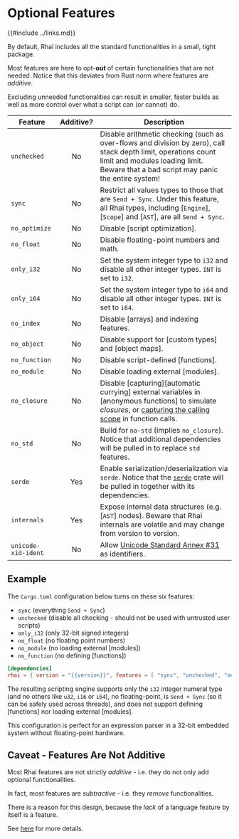 Optional Features
================

{{#include ../links.md}}

By default, Rhai includes all the standard functionalities in a small, tight package.

Most features are here to opt-**out** of certain functionalities that are not needed.
Notice that this deviates from Rust norm where features are _additive_.

Excluding unneeded functionalities can result in smaller, faster builds as well as
more control over what a script can (or cannot) do.

| Feature             | Additive? | Description                                                                                                                                                                                                |
| ------------------- | :-------: | ---------------------------------------------------------------------------------------------------------------------------------------------------------------------------------------------------------- |
| `unchecked`         |    No     | Disable arithmetic checking (such as over-flows and division by zero), call stack depth limit, operations count limit and modules loading limit.<br/>Beware that a bad script may panic the entire system! |
| `sync`              |    No     | Restrict all values types to those that are `Send + Sync`. Under this feature, all Rhai types, including [`Engine`], [`Scope`] and [`AST`], are all `Send + Sync`.                                         |
| `no_optimize`       |    No     | Disable [script optimization].                                                                                                                                                                             |
| `no_float`          |    No     | Disable floating-point numbers and math.                                                                                                                                                                   |
| `only_i32`          |    No     | Set the system integer type to `i32` and disable all other integer types. `INT` is set to `i32`.                                                                                                           |
| `only_i64`          |    No     | Set the system integer type to `i64` and disable all other integer types. `INT` is set to `i64`.                                                                                                           |
| `no_index`          |    No     | Disable [arrays] and indexing features.                                                                                                                                                                    |
| `no_object`         |    No     | Disable support for [custom types] and [object maps].                                                                                                                                                      |
| `no_function`       |    No     | Disable script-defined [functions].                                                                                                                                                                        |
| `no_module`         |    No     | Disable loading external [modules].                                                                                                                                                                        |
| `no_closure`        |    No     | Disable [capturing][automatic currying] external variables in [anonymous functions] to simulate _closures_, or [capturing the calling scope]({{rootUrl}}/language/fn-capture.md) in function calls.        |
| `no_std`            |    No     | Build for `no-std` (implies `no_closure`). Notice that additional dependencies will be pulled in to replace `std` features.                                                                                |
| `serde`             |    Yes    | Enable serialization/deserialization via `serde`. Notice that the [`serde`](https://crates.io/crates/serde) crate will be pulled in together with its dependencies.                                        |
| `internals`         |    Yes    | Expose internal data structures (e.g. [`AST`] nodes). Beware that Rhai internals are volatile and may change from version to version.                                                                      |
| `unicode-xid-ident` |    No     | Allow [Unicode Standard Annex #31](http://www.unicode.org/reports/tr31/) as identifiers.                                                                                                                   |


Example
-------

The `Cargo.toml` configuration below turns on these six features:

* `sync` (everything `Send + Sync`)
* `unchecked` (disable all checking - should not be used with untrusted user scripts)
* `only_i32` (only 32-bit signed integers)
* `no_float` (no floating point numbers)
* `no_module` (no loading external [modules])
* `no_function` (no defining [functions])

```toml
[dependencies]
rhai = { version = "{{version}}", features = [ "sync", "unchecked", "only_i32", "no_float", "no_module", "no_function" ] }
```

The resulting scripting engine supports only the `i32` integer numeral type (and no others like `u32`, `i16` or `i64`),
no floating-point, is `Send + Sync` (so it can be safely used across threads), and does not support defining [functions]
nor loading external [modules].

This configuration is perfect for an expression parser in a 32-bit embedded system without floating-point hardware.


Caveat - Features Are Not Additive
---------------------------------

Most Rhai features are not strictly _additive_ - i.e. they do not only add optional functionalities.

In fact, most features are _subtractive_ - i.e. they _remove_ functionalities.

There is a reason for this design, because the _lack_ of a language feature by itself is a feature.

See [here]({{rootUrl}}/patterns/multiple.md) for more details.
